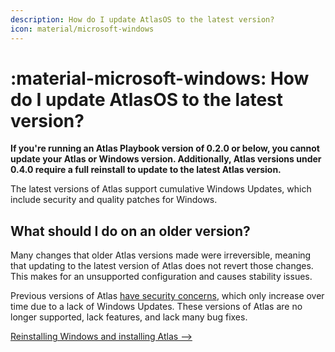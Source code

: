 ```yaml
---
description: How do I update AtlasOS to the latest version?
icon: material/microsoft-windows
---
```


# :material-microsoft-windows: How do I update AtlasOS to the latest version?

**If you're running an Atlas Playbook version of 0.2.0 or below, you cannot update your Atlas or Windows version. Additionally, Atlas versions under 0.4.0 require a full reinstall to update to the latest Atlas version.** 

The latest versions of Atlas support cumulative Windows Updates, which include security and quality patches for Windows.

## What should I do on an older version?

Many changes that older Atlas versions made were irreversible, meaning that updating to the latest version of Atlas does not revert those changes. This makes for an unsupported configuration and causes stability issues.

Previous versions of Atlas [have security concerns](atlas-and-security.md#legacy-versions-of-atlas), which only increase over time due to a lack of Windows Updates. These versions of Atlas are no longer supported, lack features, and lack many bug fixes.

[Reinstalling Windows and installing Atlas -->](../getting-started/installation.md)
